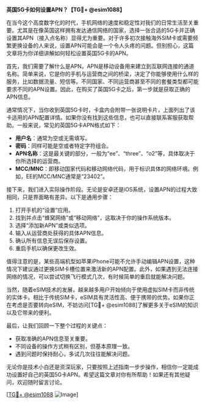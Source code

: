 **英国5G卡如何设置APN？【TG💪+ @esim1088】**

在当今这个高度数字化的时代，手机网络的速度和稳定性对我们的日常生活至关重要。尤其是在像英国这样拥有发达通信网络的国家，选择一张合适的5G卡并正确设置其APN（接入点名称）显得尤为重要。对于许多初次接触海外SIM卡或需要频繁更换设备的人来说，设置APN可能会是一个令人头疼的问题。但别担心，这篇文章将为你详细讲解如何轻松设置英国5G卡的APN。

首先，我们需要了解什么是APN。APN是移动设备用来建立到互联网连接的通道名称。简单来说，它是你的手机与运营商之间的桥梁，决定了你能够使用什么样的服务，比如数据流量、短信等。不同国家、不同运营商甚至不同的套餐类型都可能要求不同的APN设置。因此，在购买了英国5G卡之后，第一步就是获取正确的APN信息。

通常情况下，当你收到英国5G卡时，卡盒内会附带一张说明卡片，上面列出了该卡适用的APN配置详情。如果你没有找到这些信息，也可以直接联系客服获取帮助。一般来说，常见的英国5G卡APN格式如下：

- **用户名**：通常为空或无需填写。
- **密码**：同样可能是空或者特定字符组合。
- **APN名称**：这是最关键的部分，一般为“ee”、“three”、“o2”等，具体取决于你所选择的运营商。
- **MCC/MNC**：即移动国家代码和移动网络代码，用于标识具体的网络环境。例如，EE的MCC/MNC通常是“23402”。

接下来，我们进入实际操作阶段。无论是安卓还是iOS系统，设置APN的过程大致相同，只是界面略有差异。以下是通用步骤：

1. 打开手机的“设置”应用。
2. 找到并点击“蜂窝网络”或“移动网络”，这取决于你的操作系统版本。
3. 选择“添加新APN”或类似选项。
4. 输入从运营商处获得的具体APN信息。
5. 确认所有信息无误后保存设置。
6. 重启手机以确保更改生效。

值得注意的是，某些高端机型如苹果iPhone可能不允许手动编辑APN设置，这种情况下建议通过更换SIM卡槽位置来激活新的APN配置。此外，如果遇到无法连接网络的情况，可以尝试切换飞行模式几次，有时候简单的重启就能解决问题。

当然，随着eSIM技术的发展，越来越多用户开始倾向于使用虚拟SIM卡而非传统的实体卡。相比于传统SIM卡，eSIM具有灵活性高、便于携带的优势。如果你正在考虑是否要转向eSIM，不妨访问[TG💪+ @esim1088]了解更多关于eSIM的知识以及它带来的便利。

最后，让我们回顾一下整个过程的关键点：
- 获取准确的APN信息至关重要。
- 不同设备的操作方式稍有区别，但基本原理一致。
- 遇到问题时保持耐心，多试几次往往能解决问题。

无论你是技术小白还是资深玩家，只要按照上述指南一步步操作，相信你一定能成功设置好自己的英国5G卡APN。希望这篇文章对你有所帮助！如果还有其他疑问，欢迎随时留言讨论。

[[TG💪+ @esim1088](https://t.me/s/esim1088) ![Image](https://i.postimg.cc/4NQfJmqS/Snipaste-2025-05-13-00-14-12.png)]
